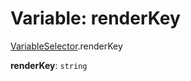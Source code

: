 # Variable: renderKey

[VariableSelector](/auto-docs/form-materials/modules/VariableSelector.md).renderKey

**renderKey**: `string`

